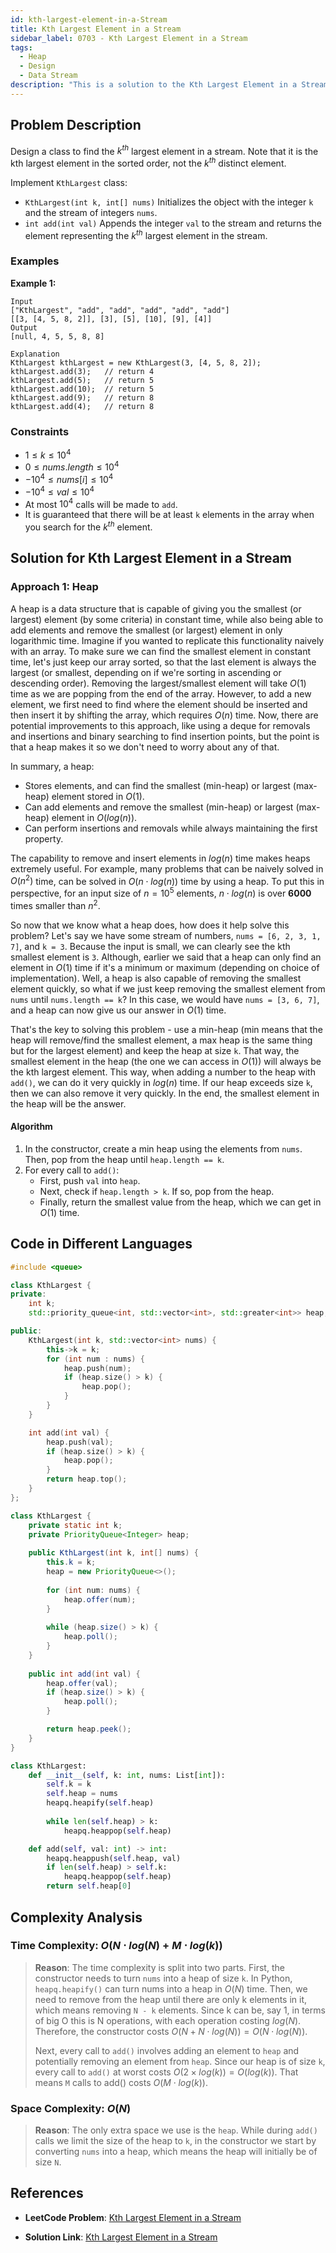 ```yaml
---
id: kth-largest-element-in-a-Stream
title: Kth Largest Element in a Stream
sidebar_label: 0703 - Kth Largest Element in a Stream
tags:
  - Heap
  - Design
  - Data Stream
description: "This is a solution to the Kth Largest Element in a Stream problem on LeetCode."
---
```


## Problem Description

Design a class to find the $k^{th}$ largest element in a stream. Note that it is the kth largest element in the sorted order, not the $k^{th}$ distinct element.

Implement `KthLargest` class:

- `KthLargest(int k, int[] nums)` Initializes the object with the integer `k` and the stream of integers `nums`.
- `int add(int val)` Appends the integer `val` to the stream and returns the element representing the $k^{th}$ largest element in the stream.

### Examples

**Example 1:**

```
Input
["KthLargest", "add", "add", "add", "add", "add"]
[[3, [4, 5, 8, 2]], [3], [5], [10], [9], [4]]
Output
[null, 4, 5, 5, 8, 8]

Explanation
KthLargest kthLargest = new KthLargest(3, [4, 5, 8, 2]);
kthLargest.add(3);   // return 4
kthLargest.add(5);   // return 5
kthLargest.add(10);  // return 5
kthLargest.add(9);   // return 8
kthLargest.add(4);   // return 8
```

### Constraints

- $1 \leq k \leq 10^4$
- $0 \leq nums.length \leq 10^4$
- $-10^4 \leq nums[i] \leq 10^4$
- $-10^4 \leq val \leq 10^4$
- At most $10^4$ calls will be made to `add`.
- It is guaranteed that there will be at least `k` elements in the array when you search for the $k^{th}$ element.

## Solution for Kth Largest Element in a Stream

### Approach 1: Heap

A heap is a data structure that is capable of giving you the smallest (or largest) element (by some criteria) in constant time, while also being able to add elements and remove the smallest (or largest) element in only logarithmic time. Imagine if you wanted to replicate this functionality naively with an array. To make sure we can find the smallest element in constant time, let's just keep our array sorted, so that the last element is always the largest (or smallest, depending on if we're sorting in ascending or descending order). Removing the largest/smallest element will take $O(1)$ time as we are popping from the end of the array. However, to add a new element, we first need to find where the element should be inserted and then insert it by shifting the array, which requires $O(n)$ time. Now, there are potential improvements to this approach, like using a deque for removals and insertions and binary searching to find insertion points, but the point is that a heap makes it so we don't need to worry about any of that.

In summary, a heap:

- Stores elements, and can find the smallest (min-heap) or largest (max-heap) element stored in $O(1)$.
- Can add elements and remove the smallest (min-heap) or largest (max-heap) element in $O(log⁡(n))$.
- Can perform insertions and removals while always maintaining the first property.

The capability to remove and insert elements in $log⁡(n)$ time makes heaps extremely useful. For example, many problems that can be naively solved in $O(n^2)$ time, can be solved in $O(n⋅log⁡(n))$ time by using a heap. To put this in perspective, for an input size of $n = 10^5$ elements, $n⋅log⁡(n)$ is over **6000** times smaller than $n^2$.

So now that we know what a heap does, how does it help solve this problem? Let's say we have some stream of numbers, `nums = [6, 2, 3, 1, 7]`, and `k = 3`. Because the input is small, we can clearly see the kth smallest element is `3`. Although, earlier we said that a heap can only find an element in $O(1)$ time if it's a minimum or maximum (depending on choice of implementation). Well, a heap is also capable of removing the smallest element quickly, so what if we just keep removing the smallest element from `nums` until `nums.length == k`? In this case, we would have `nums = [3, 6, 7]`, and a heap can now give us our answer in $O(1)$ time.

That's the key to solving this problem - use a min-heap (min means that the heap will remove/find the smallest element, a max heap is the same thing but for the largest element) and keep the heap at size `k`. That way, the smallest element in the heap (the one we can access in $O(1)$) will always be the kth largest element. This way, when adding a number to the heap with `add()`, we can do it very quickly in $log⁡(n)$ time. If our heap exceeds size `k`, then we can also remove it very quickly. In the end, the smallest element in the heap will be the answer.

#### Algorithm

1. In the constructor, create a min heap using the elements from `nums`. Then, pop from the heap until `heap.length == k`.
2. For every call to `add()`:
    - First, push `val` into `heap`.
    - Next, check if `heap.length > k`. If so, pop from the heap.
    - Finally, return the smallest value from the heap, which we can get in $O(1)$ time.

## Code in Different Languages

<Tabs>
<TabItem value="cpp" label="C++">
  <SolutionAuthor name="@Shreyash3087"/>

```cpp
#include <queue>

class KthLargest {
private:
    int k;
    std::priority_queue<int, std::vector<int>, std::greater<int>> heap;

public:
    KthLargest(int k, std::vector<int> nums) {
        this->k = k;
        for (int num : nums) {
            heap.push(num);
            if (heap.size() > k) {
                heap.pop();
            }
        }
    }

    int add(int val) {
        heap.push(val);
        if (heap.size() > k) {
            heap.pop();
        }
        return heap.top();
    }
};

```
</TabItem>
<TabItem value="java" label="Java">
  <SolutionAuthor name="@Shreyash3087"/>

```java
class KthLargest {
    private static int k;
    private PriorityQueue<Integer> heap;
    
    public KthLargest(int k, int[] nums) {
        this.k = k;
        heap = new PriorityQueue<>();
        
        for (int num: nums) {
            heap.offer(num);
        }
        
        while (heap.size() > k) {
            heap.poll();
        }
    }
    
    public int add(int val) {
        heap.offer(val);
        if (heap.size() > k) {
            heap.poll();
        }

        return heap.peek();
    }
}
```

</TabItem>
<TabItem value="python" label="Python">
  <SolutionAuthor name="@Shreyash3087"/>

```python
class KthLargest:
    def __init__(self, k: int, nums: List[int]):
        self.k = k
        self.heap = nums
        heapq.heapify(self.heap)
        
        while len(self.heap) > k:
            heapq.heappop(self.heap)

    def add(self, val: int) -> int:
        heapq.heappush(self.heap, val)
        if len(self.heap) > self.k:
            heapq.heappop(self.heap)
        return self.heap[0]
```
</TabItem>
</Tabs>

## Complexity Analysis

### Time Complexity: $O(N⋅log(N)+M⋅log(k))$

> **Reason**: The time complexity is split into two parts. First, the constructor needs to turn `nums` into a heap of size `k`. In Python, `heapq.heapify()` can turn nums into a heap in $O(N)$ time. Then, we need to remove from the heap until there are only k elements in it, which means removing `N - k` elements. Since k can be, say 1, in terms of big O this is N operations, with each operation costing $log⁡(N)$. Therefore, the constructor costs $O(N + N⋅log⁡(N))=O(N⋅log⁡(N))$.
>
> Next, every call to `add()` involves adding an element to `heap` and potentially removing an element from `heap`. Since our heap is of size `k`, every call to `add()` at worst costs $O(2 \times log⁡(k))=O(log⁡(k))$. That means `M` calls to add() costs $O(M⋅log⁡(k))$.

### Space Complexity: $O(N)$

> **Reason**: The only extra space we use is the `heap`. While during `add()` calls we limit the size of the heap to `k`, in the constructor we start by converting `nums` into a heap, which means the heap will initially be of size `N`.

## References

- **LeetCode Problem**: [Kth Largest Element in a Stream](https://leetcode.com/problems/kth-largest-element-in-a-stream/description/)

- **Solution Link**: [Kth Largest Element in a Stream](https://leetcode.com/problems/kth-largest-element-in-a-stream/solutions/)
